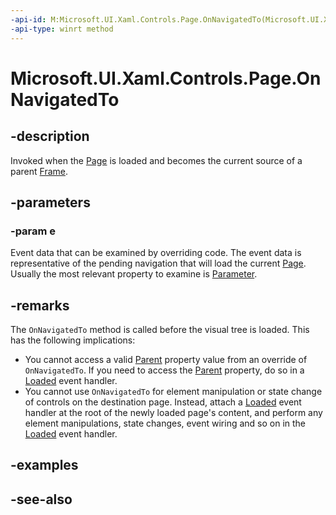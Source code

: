 ```yaml
---
-api-id: M:Microsoft.UI.Xaml.Controls.Page.OnNavigatedTo(Microsoft.UI.Xaml.Navigation.NavigationEventArgs)
-api-type: winrt method
---
```


<!-- Method syntax
virtual protected void OnNavigatedTo(Windows.UI.Xaml.Navigation.NavigationEventArgs e)
-->

# Microsoft.UI.Xaml.Controls.Page.OnNavigatedTo

## -description

Invoked when the [Page](page.md) is loaded and becomes the current source of a parent [Frame](frame.md).

## -parameters

### -param e

Event data that can be examined by overriding code. The event data is representative of the pending navigation that will load the current [Page](page.md). Usually the most relevant property to examine is [Parameter](../microsoft.ui.xaml.navigation/navigationeventargs_parameter.md).

## -remarks

The `OnNavigatedTo` method is called before the visual tree is loaded. This has the following implications:

+ You cannot access a valid [Parent](../microsoft.ui.xaml/frameworkelement_parent.md) property value from an override of `OnNavigatedTo`. If you need to access the [Parent](../microsoft.ui.xaml/frameworkelement_parent.md) property, do so in a [Loaded](../microsoft.ui.xaml/frameworkelement_loaded.md) event handler.
+ You cannot use `OnNavigatedTo` for element manipulation or state change of controls on the destination page. Instead, attach a [Loaded](../microsoft.ui.xaml/frameworkelement_loaded.md) event handler at the root of the newly loaded page's content, and perform any element manipulations, state changes, event wiring and so on in the [Loaded](../microsoft.ui.xaml/frameworkelement_loaded.md) event handler.

## -examples

## -see-also

